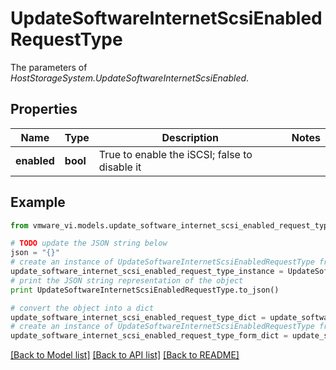 # UpdateSoftwareInternetScsiEnabledRequestType

The parameters of *HostStorageSystem.UpdateSoftwareInternetScsiEnabled*. 

## Properties
Name | Type | Description | Notes
------------ | ------------- | ------------- | -------------
**enabled** | **bool** | True to enable the iSCSI; false to disable it  | 

## Example

```python
from vmware_vi.models.update_software_internet_scsi_enabled_request_type import UpdateSoftwareInternetScsiEnabledRequestType

# TODO update the JSON string below
json = "{}"
# create an instance of UpdateSoftwareInternetScsiEnabledRequestType from a JSON string
update_software_internet_scsi_enabled_request_type_instance = UpdateSoftwareInternetScsiEnabledRequestType.from_json(json)
# print the JSON string representation of the object
print UpdateSoftwareInternetScsiEnabledRequestType.to_json()

# convert the object into a dict
update_software_internet_scsi_enabled_request_type_dict = update_software_internet_scsi_enabled_request_type_instance.to_dict()
# create an instance of UpdateSoftwareInternetScsiEnabledRequestType from a dict
update_software_internet_scsi_enabled_request_type_form_dict = update_software_internet_scsi_enabled_request_type.from_dict(update_software_internet_scsi_enabled_request_type_dict)
```
[[Back to Model list]](../README.md#documentation-for-models) [[Back to API list]](../README.md#documentation-for-api-endpoints) [[Back to README]](../README.md)


